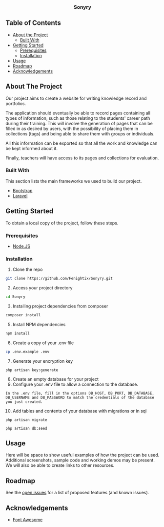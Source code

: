 



<!-- PROJECT LOGO -->
<br />
<p align="center">
  <h3 align="center">Sonyry</h3>
</p>



<!-- TABLE OF CONTENTS -->
## Table of Contents

* [About the Project](#about-the-project)
  * [Built With](#built-with)
* [Getting Started](#getting-started)
  * [Prerequisites](#prerequisites)
  * [Installation](#installation)
* [Usage](#usage)
* [Roadmap](#roadmap)
* [Acknowledgements](#acknowledgements)



<!-- ABOUT THE PROJECT -->
## About The Project

Our project aims to create a website for writing knowledge record and portfolios.

The application should eventually be able to record pages containing all types of information, such as those relating to the students' career path during their training. This will involve the generation of pages that can be filled in as desired by users, with the possibility of placing them in collections (tags) and being able to share them with groups or individuals.

All this information can be exported so that all the work and knowledge can be kept informed about it.

Finally, teachers will have access to its pages and collections for evaluation.


### Built With
This section lists the main frameworks we used to build our project.
* [Bootstrap](https://getbootstrap.com)
* [Laravel](https://laravel.com)



<!-- GETTING STARTED -->
## Getting Started

To obtain a local copy of the project, follow these steps.

### Prerequisites

* [Node.JS](https://nodejs.org/en/)

### Installation

1. Clone the repo
```sh
git clone https://github.com/Fenightix/Sonyry.git
```
2. Access your project directory
```sh
cd Sonyry
```
3. Installing project dependencies from composer
```sh
composer install
```
5. Install NPM dependencies
```sh
npm install
```
6. Create a copy of your .env file
```sh
cp .env.example .env
```
7. Generate your encryption key
```laravel
php artisan key:generate
```
8. Create an empty database for your project
9. Configure your .env file to allow a connection to the database.
```
In the .env file, fill in the options DB_HOST, DB_PORT, DB_DATABASE, DB_USERNAME and DB_PASSWORD to match the credentials of the database you just created.
```
10. Add tables and contents of your database with migrations or in sql
```laravel
php artisan migrate
```
```laravel
php artisan db:seed
```



<!-- USAGE EXAMPLES -->
## Usage

Here will be space to show useful examples of how the project can be used. Additional screenshots, sample code and working demos may be present. We will also be able to create links to other resources.



<!-- ROADMAP -->
## Roadmap

See the [open issues](https://github.com/Fenightix/Sonyry/issues) for a list of proposed features (and known issues).



<!-- ACKNOWLEDGEMENTS -->
## Acknowledgements
* [Font Awesome](https://fontawesome.com)



<!-- MARKDOWN LINKS & IMAGES -->
<!-- https://www.markdownguide.org/basic-syntax/#reference-style-links -->
[product-screenshot]: images/screenshot.png
